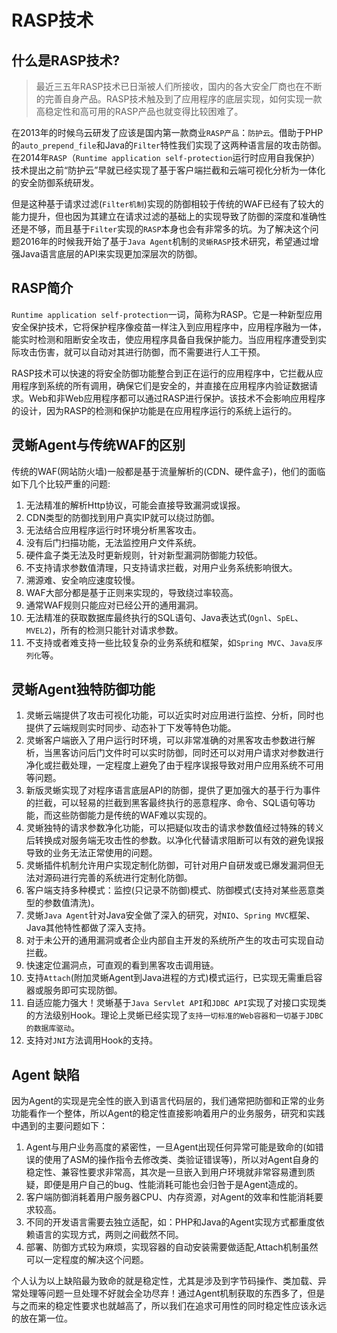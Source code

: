 # RASP技术

## 什么是RASP技术?

> 最近三五年RASP技术已日渐被人们所接收，国内的各大安全厂商也在不断的完善自身产品。RASP技术触及到了应用程序的底层实现，如何实现一款高稳定性和高可用的RASP产品也就变得比较困难了。

在2013年的时候乌云研发了应该是国内第一款商业`RASP产品`：`防护云`。借助于PHP的`auto_prepend_file`和Java的`Filter`特性我们实现了这两种语言层的攻击防御。在2014年`RASP`（`Runtime application self-protection`运行时应用自我保护）技术提出之前“防护云”早就已经实现了基于客户端拦截和云端可视化分析为一体化的安全防御系统研发。

但是这种基于请求过滤(`Filter机制`)实现的防御相较于传统的WAF已经有了较大的能力提升，但也因为其建立在请求过滤的基础上的实现导致了防御的深度和准确性还是不够，而且基于`Filter`实现的`RASP`本身也会有非常多的坑。为了解决这个问题2016年的时候我开始了基于`Java Agent`机制的`灵蜥RASP`技术研究，希望通过增强Java语言底层的API来实现更加深层次的防御。

## RASP简介

`Runtime application self-protection`一词，简称为RASP。它是一种新型应用安全保护技术，它将保护程序像疫苗一样注入到应用程序中，应用程序融为一体，能实时检测和阻断安全攻击，使应用程序具备自我保护能力。当应用程序遭受到实际攻击伤害，就可以自动对其进行防御，而不需要进行人工干预。

RASP技术可以快速的将安全防御功能整合到正在运行的应用程序中，它拦截从应用程序到系统的所有调用，确保它们是安全的，并直接在应用程序内验证数据请求。Web和非Web应用程序都可以通过RASP进行保护。该技术不会影响应用程序的设计，因为RASP的检测和保护功能是在应用程序运行的系统上运行的。

## 灵蜥Agent与传统WAF的区别

传统的WAF(网站防火墙)一般都是基于流量解析的(CDN、硬件盒子)，他们的面临如下几个比较严重的问题:

1. 无法精准的解析Http协议，可能会直接导致漏洞或误报。
2. CDN类型的防御找到用户真实IP就可以绕过防御。
3. 无法结合应用程序运行时环境分析黑客攻击。
4. 没有后门扫描功能，无法监控用户文件系统。
5. 硬件盒子类无法及时更新规则，针对新型漏洞防御能力较低。
6. 不支持请求参数值清理，只支持请求拦截，对用户业务系统影响很大。
7. 溯源难、安全响应速度较慢。
8. WAF大部分都是基于正则来实现的，导致绕过率较高。
9. 通常WAF规则只能应对已经公开的通用漏洞。
10. 无法精准的获取数据库最终执行的SQL语句、Java表达式(`Ognl`、`SpEL`、`MVEL2`)，所有的检测只能针对请求参数。
11. 不支持或者难支持一些比较复杂的业务系统和框架，如`Spring MVC`、`Java反序列化`等。

## 灵蜥Agent独特防御功能

1. 灵蜥云端提供了攻击可视化功能，可以近实时对应用进行监控、分析，同时也提供了云端规则实时同步、动态补丁下发等特色功能。
2. 灵蜥客户端嵌入了用户运行时环境，可以非常准确的对黑客攻击参数进行解析，当黑客访问后门文件时可以实时防御，同时还可以对用户请求对参数进行净化或拦截处理，一定程度上避免了由于程序误报导致对用户应用系统不可用等问题。
3. 新版灵蜥实现了对程序语言底层API的防御，提供了更加强大的基于行为事件的拦截，可以轻易的拦截到黑客最终执行的恶意程序、命令、SQL语句等功能，而这些防御能力是传统的WAF难以实现的。
4. 灵蜥独特的请求参数净化功能，可以把疑似攻击的请求参数值经过特殊的转义后转换成对服务端无攻击性的参数。以净化代替请求阻断可以有效的避免误报导致的业务无法正常使用的问题。
5. 灵蜥插件机制允许用户实现定制化防御，可针对用户自研发或已爆发漏洞但无法对源码进行完善的系统进行定制化防御。
6. 客户端支持多种模式：监控(只记录不防御)模式、防御模式(支持对某些恶意类型的参数值清洗)。
7. 灵蜥`Java Agent`针对Java安全做了深入的研究，对`NIO`、`Spring MVC`框架、Java其他特性都做了深入支持。
8. 对于未公开的通用漏洞或者企业内部自主开发的系统所产生的攻击可实现自动拦截。
9. 快速定位漏洞点，可直观的看到黑客攻击调用链。
10. 支持`Attach`(附加灵蜥Agent到Java进程的方式)模式运行，已实现无需重启容器或服务即可实现防御。
11. 自适应能力强大！灵蜥基于`Java Servlet API`和`JDBC API`实现了对接口实现类的方法级别Hook。理论上灵蜥已经实现了`支持一切标准的Web容器和一切基于JDBC的数据库驱动`。
12. 支持对`JNI`方法调用Hook的支持。

## Agent 缺陷

因为Agent的实现是完全性的嵌入到语言代码层的，我们通常把防御和正常的业务功能看作一个整体，所以Agent的稳定性直接影响着用户的业务服务，研究和实践中遇到的主要问题如下：

1. Agent与用户业务高度的紧密性，一旦Agent出现任何异常可能是致命的(如错误的使用了ASM的操作指令去修改类、类验证错误等)，所以对Agent自身的稳定性、兼容性要求非常高，其次是一旦嵌入到用户环境就非常容易遭到质疑，即便是用户自己的bug、性能消耗可能也会归咎于是Agent造成的。
2. 客户端防御消耗着用户服务器CPU、内存资源，对Agent的效率和性能消耗要求较高。
3. 不同的开发语言需要去独立适配，如：PHP和Java的Agent实现方式都重度依赖语言的实现方式，两则之间截然不同。
4. 部署、防御方式较为麻烦，实现容器的自动安装需要做适配,Attach机制虽然可以一定程度的解决这个问题。

个人认为以上缺陷最为致命的就是稳定性，尤其是涉及到字节码操作、类加载、异常处理等问题一旦处理不好就会全功尽弃！通过Agent机制获取的东西多了，但是与之而来的稳定性要求也就越高了，所以我们在追求可用性的同时稳定性应该永远的放在第一位。